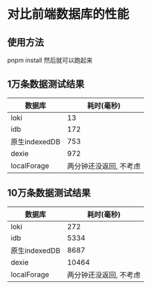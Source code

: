 # 对比前端数据库的性能

## 使用方法

pnpm install 然后就可以跑起来

## 1万条数据测试结果

| 数据库 | 耗时(毫秒) |
| ---- | ---- |
| loki | 13 |
| idb | 172 |
| 原生indexedDB | 753|
| dexie | 972 |
| localForage | 两分钟还没返回, 不考虑 |

## 10万条数据测试结果

| 数据库 | 耗时(毫秒) |
| ---- | ---- |
| loki | 272 |
| idb | 5334 |
| 原生indexedDB | 8687 |
| dexie | 10464 |
| localForage | 两分钟还没返回, 不考虑 |

